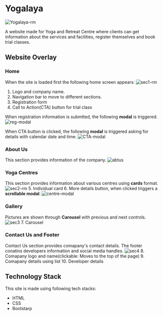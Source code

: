 # Yogalaya
![Yogalaya-rm](https://user-images.githubusercontent.com/86565216/132538541-8095557c-ce9a-45fd-b08e-2bb36f28fa45.png)

A website made for Yoga and Retreat Centre where clients can get information about the services and facilities, register themselves and book trial classes.

## Website Overlay
### Home
When the site is loaded first the following home screen appears:
![sec1-rm](https://user-images.githubusercontent.com/86565216/132651309-c9464c1c-ce04-4d68-bd21-563014dd57d2.jpg)
1. Logo and company name.
2. Navigation bar to move to different sections.
3. Registration form
4. Call to Action(CTA) button for trial class

When registration information is submtted, the following **modal** is triggered.
![reg-modal](https://user-images.githubusercontent.com/86565216/132651974-4a105bf4-78d2-40ed-a634-38306af88f63.png)

When CTA button is clicked, the following **modal** is triggered asking for details with calendar date and time.
![CTA-modal](https://user-images.githubusercontent.com/86565216/132813427-87656487-a6df-42ed-9498-39532d361045.png)


### About Us
This section provides information of the company.
![abtus](https://user-images.githubusercontent.com/86565216/132652650-be70a383-8c78-41aa-bbab-56f9dba96785.png)

### Yoga Centres
This section provides information about various centres using **cards** format.
![sec2-rm](https://user-images.githubusercontent.com/86565216/132653343-70595652-8519-4c21-828a-105afc2a5d58.png)
5. Individual card
6. More details button, when clicked triggers a **scrollable modal**:
![centre-modal](https://user-images.githubusercontent.com/86565216/132653689-aecde2b5-5e84-49ff-9a8d-2b72f021052b.png)

### Gallery
Pictures are shown through **Carousel** with previous and next controls.
![sec3](https://user-images.githubusercontent.com/86565216/132654103-f8daa07e-2611-41f9-8ee7-be2830ac046b.png)
7. Carousel

### Contact Us and Footer
Contact Us section provides comapany's contact details. The footer conatins developers information and social media handles.
![sec4](https://user-images.githubusercontent.com/86565216/132654501-ecbefdcf-b32b-4420-b414-6a78c925eed0.png)
8. Comapany logo and name(clickable: Moves to the top of the page)
9. Comapany details using list
10. Developer details


## Technology Stack
This site is made using following tech stacks:
* HTML
* CSS
* Bootstarp


